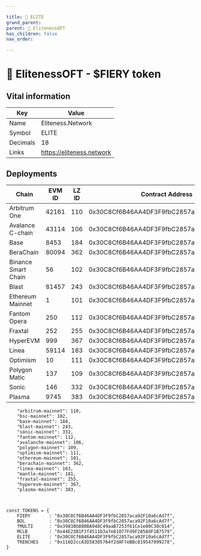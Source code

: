 ```yaml
---

title: 🌉 ELITE
grand_parent:
parent: 🌉 ElitenessOFT
has_children: false
nav_order:

---
```


# 🌉 ElitenessOFT - $FIERY token

## Vital information

Key | Value
---- | ----
Name | Eliteness.Network
Symbol | ELITE
Decimals | 18
Links | https://eliteness.network

## Deployments

Chain               | EVM ID | LZ ID | Contract Address
------------------- | ------ | ---- | ------------------------------------------
Arbitrum One        |  42161 |  110 | 0x30C8Cf6B46AA4DF3F9fbC2857aca92F10a6cAd7f
Avalance C-chain    |  43114 |  106 | 0x30C8Cf6B46AA4DF3F9fbC2857aca92F10a6cAd7f
Base                |   8453 |  184 | 0x30C8Cf6B46AA4DF3F9fbC2857aca92F10a6cAd7f
BeraChain           |  80094 |  362 | 0x30C8Cf6B46AA4DF3F9fbC2857aca92F10a6cAd7f
Binance Smart Chain |     56 |  102 | 0x30C8Cf6B46AA4DF3F9fbC2857aca92F10a6cAd7f
Blast               |  81457 |  243 | 0x30C8Cf6B46AA4DF3F9fbC2857aca92F10a6cAd7f
Ethereum Mainnet    |      1 |  101 | 0x30C8Cf6B46AA4DF3F9fbC2857aca92F10a6cAd7f
Fantom Opera        |    250 |  112 | 0x30C8Cf6B46AA4DF3F9fbC2857aca92F10a6cAd7f
Fraxtal             |    252 |  255 | 0x30C8Cf6B46AA4DF3F9fbC2857aca92F10a6cAd7f
HyperEVM            |    999 |  367 | 0x30C8Cf6B46AA4DF3F9fbC2857aca92F10a6cAd7f
Linea               |  59114 |  183 | 0x30C8Cf6B46AA4DF3F9fbC2857aca92F10a6cAd7f
Optimism            |     10 |  111 | 0x30C8Cf6B46AA4DF3F9fbC2857aca92F10a6cAd7f
Polygon Matic       |    137 |  109 | 0x30C8Cf6B46AA4DF3F9fbC2857aca92F10a6cAd7f
Sonic               |    146 |  332 | 0x30C8Cf6B46AA4DF3F9fbC2857aca92F10a6cAd7f
Plasma              |   9745 |  383 | 0x30C8Cf6B46AA4DF3F9fbC2857aca92F10a6cAd7f



		"arbitrum-mainnet": 110,
		"bsc-mainnet": 102,
		"base-mainnet": 184,
		"blast-mainnet": 243,
		"sonic-mainnet": 332,
		"fantom-mainnet": 112,
		"avalanche-mainnet": 106,
  		"polygon-mainnet": 109,
		"optimism-mainnet": 111,
		"ethereum-mainnet": 101,
		"berachain-mainnet": 362,
		"linea-mainnet": 183,
		"mantle-mainnet": 181,
		"fraxtal-mainnet": 255,
		"hyperevm-mainnet": 367,
		"plasma-mainnet": 383,
		
		
		
	const TOKENS = {
		FIERY		: "0x30C8Cf6B46AA4DF3F9fbC2857aca92F10a6cAd7f",
		BOL			: "0x30C8Cf6B46AA4DF3F9fbC2857aca92F10a6cAd7f",
		fMULTI		: "0x39838b880BA948C49aaB7253f61Ce1e00C30c014",
		MCLB		: "0x44E23B1F3f4511b3a7e81077Fd9F2858dF1B7579",
		ELITE		: "0x30C8Cf6B46AA4DF3F9fbC2857aca92F10a6cAd7f",
		TRENCHES	: "0x116D2ccA3D58305764f2dAF7eBBc819547099278",
	}

